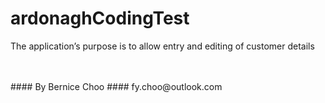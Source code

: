 # ardonaghCodingTest
The application’s purpose is to allow entry and editing of customer details

<br />
<br />
#### By Bernice Choo
#### fy.choo@outlook.com


